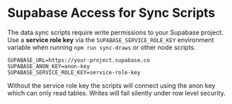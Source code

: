 # Supabase Access for Sync Scripts

The data sync scripts require write permissions to your Supabase
project. Use a **service role key** via the `SUPABASE_SERVICE_ROLE_KEY`
environment variable when running `npm run sync-draws` or other node
scripts.

```
SUPABASE_URL=https://your-project.supabase.co
SUPABASE_ANON_KEY=anon-key
SUPABASE_SERVICE_ROLE_KEY=service-role-key
```

Without the service role key the scripts will connect using the anon
key which can only read tables. Writes will fail silently under row
level security.
